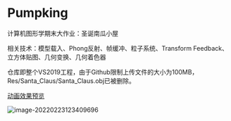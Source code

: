 # Pumpking
计算机图形学期末大作业：圣诞南瓜小屋

相关技术：模型载入、Phong反射、帧缓冲、粒子系统、Transform Feedback、立方体贴图、几何变换、几何着色器

仓库即整个VS2019工程，由于Github限制上传文件的大小为100MB，Res/Santa_Claus/Santa_Claus.obj已被删除。

[动画效果预览](https://www.bilibili.com/video/BV1CT4y1D7sQ?spm_id_from=333.999.0.0)

![image-20220223123409696](https://github.com/wwwwwwOwO/Pumpking/tree/main/Res/view.png)
